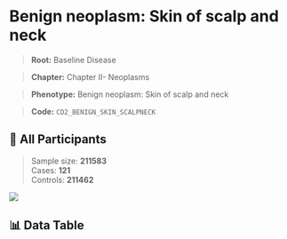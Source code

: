 # Benign neoplasm: Skin of scalp and neck

> **Root:** Baseline Disease  

> **Chapter:** Chapter II- Neoplasms  

> **Phenotype:** Benign neoplasm: Skin of scalp and neck  

> **Code:** `CD2_BENIGN_SKIN_SCALPNECK`

## 🧪 All Participants  
> Sample size: **211583**  
> Cases: **121**  
> Controls: **211462**
<img src="/Sensitive/Figures/ALL/Baseline/CD2_BENIGN_SKIN_SCALPNECK.png"/>

## 📊 Data Table
<CsvTableMRF src="/Sensitive/Data/ALL/Baseline/LG_CD2_BENIGN_SKIN_SCALPNECK.csv"/>

